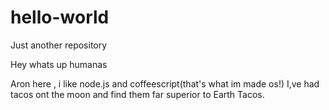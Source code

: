 # hello-world
Just another repository

Hey whats up humanas


Aron here , i like node.js and coffeescript(that's what im made os!)
I,ve had tacos ont the moon and find them far superior to Earth Tacos.
